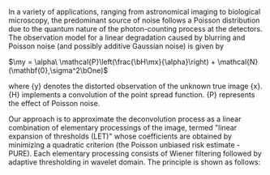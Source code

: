  In a variety of applications, ranging from astronomical imaging to biological microscopy, the predominant source of noise follows a Poisson distribution due to the quantum nature of the photon-counting process at the detectors. The observation model for a linear degradation caused by blurring and Poisson noise (and possibly additive Gaussian noise) is given by

$\my = \alpha\ \mathcal{P}\left(\frac{\bH\mx}{\alpha}\right) + \mathcal{N}(\mathbf{0},\sigma^2\bOne)$

where {y} denotes the distorted observation of the unknown true image {x}. {H} implements a convolution of the point spread function. {P} represents the effect of Poisson noise.

Our approach is to approximate the deconvolution process as a linear combination of elementary processings of the image, termed "linear expansion of thresholds (LET)" whose coefficients are obtained by minimizing a quadratic criterion (the Poisson unbiased risk estimate - PURE). Each elementary processing consists of Wiener filtering followed by adaptive thresholding in wavelet domain. The principle is shown as follows: 